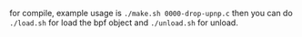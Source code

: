 for compile, example usage is `./make.sh 0000-drop-upnp.c` then you can do `./load.sh` for load the bpf object and `./unload.sh` for unload.
